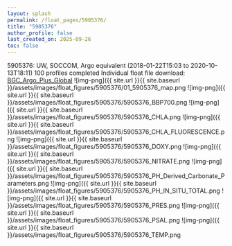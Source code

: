 ```yaml
---
layout: splash
permalink: /float_pages/5905376/
title: "5905376"
author_profile: false
last_created_on: 2025-09-26
toc: false
---
```

 
5905376: UW, SOCCOM, Argo equivalent (2018-01-22T15:03 to 2020-10-13T18:11)
100 profiles completed
Individual float file download: [BGC_Argo_Plus_Global](https://ftp.soest.hawaii.edu/bgc_argo_plus/Individual_Floats/outliers_removed/5905376_Sprof_processed.nc)
![img-png]({{ site.url }}{{ site.baseurl }}/assets/images/float_figures/5905376/01_5905376_map.png
![img-png]({{ site.url }}{{ site.baseurl }}/assets/images/float_figures/5905376/5905376_BBP700.png
![img-png]({{ site.url }}{{ site.baseurl }}/assets/images/float_figures/5905376/5905376_CHLA.png
![img-png]({{ site.url }}{{ site.baseurl }}/assets/images/float_figures/5905376/5905376_CHLA_FLUORESCENCE.png
![img-png]({{ site.url }}{{ site.baseurl }}/assets/images/float_figures/5905376/5905376_DOXY.png
![img-png]({{ site.url }}{{ site.baseurl }}/assets/images/float_figures/5905376/5905376_NITRATE.png
![img-png]({{ site.url }}{{ site.baseurl }}/assets/images/float_figures/5905376/5905376_PH_Derived_Carbonate_Parameters.png
![img-png]({{ site.url }}{{ site.baseurl }}/assets/images/float_figures/5905376/5905376_PH_IN_SITU_TOTAL.png
![img-png]({{ site.url }}{{ site.baseurl }}/assets/images/float_figures/5905376/5905376_PRES.png
![img-png]({{ site.url }}{{ site.baseurl }}/assets/images/float_figures/5905376/5905376_PSAL.png
![img-png]({{ site.url }}{{ site.baseurl }}/assets/images/float_figures/5905376/5905376_TEMP.png
